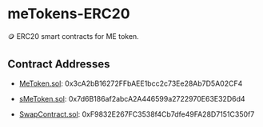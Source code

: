 # meTokens-ERC20
🪙 ERC20 smart contracts for ME token.


## Contract Addresses

- [MeToken.sol](https://rinkeby.etherscan.io/address/0x3cA2bB16272FFbAEE1bcc2c73Ee28Ab7D5A02CF4): 0x3cA2bB16272FFbAEE1bcc2c73Ee28Ab7D5A02CF4 

- [sMeToken.sol](https://rinkeby.etherscan.io/address/0x7d6B186af2abcA2A446599a2722970E63E32D6d4): 0x7d6B186af2abcA2A446599a2722970E63E32D6d4

- [SwapContract.sol](https://rinkeby.etherscan.io/address/0xF9832E267FC3538f4Cb7dfe49FA28D7151C350f7): 0xF9832E267FC3538f4Cb7dfe49FA28D7151C350f7